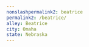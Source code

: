 ```yaml
---
﻿nonslashpermalink2: beatrice
permalink2: /beatrice/
alley: Beatrice
city: Omaha
state: Nebraska
---
```


